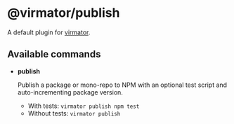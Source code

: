 # @virmator/publish

A default plugin for [virmator](https://www.npmjs.com/package/virmator).

## Available commands

-   **publish**

    Publish a package or mono-repo to NPM with an optional test script and auto-incrementing package version.

    -   With tests: `virmator publish npm test`
    -   Without tests: `virmator publish`
